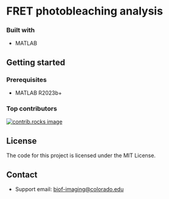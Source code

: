 # FRET photobleaching analysis

### Built with

- MATLAB

## Getting started

### Prerequisites

- MATLAB R2023b+

### Top contributors
<a href="https://github.com/Biofrontiers-ALMC/fret-photobleaching/graphs/contributors">
  <img src="https://contrib.rocks/image?repo=Biofrontiers-ALMC/fret-photobleaching" alt="contrib.rocks image" />
</a>

## License

The code for this project is licensed under the MIT License.

## Contact

- Support email: biof-imaging@colorado.edu